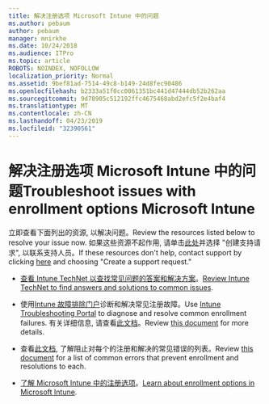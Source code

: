 ```yaml
---
title: 解决注册选项 Microsoft Intune 中的问题
ms.author: pebaum
author: pebaum
manager: mnirkhe
ms.date: 10/24/2018
ms.audience: ITPro
ms.topic: article
ROBOTS: NOINDEX, NOFOLLOW
localization_priority: Normal
ms.assetid: 9bef81ad-7514-49c8-b149-24d8fec90486
ms.openlocfilehash: b2333a51f0cc0061351bc441d47444db52b262aa
ms.sourcegitcommit: 9d78905c512192ffc4675468abd2efc5f2e4baf4
ms.translationtype: MT
ms.contentlocale: zh-CN
ms.lasthandoff: 04/23/2019
ms.locfileid: "32390561"
---
```

# <a name="troubleshoot-issues-with-enrollment-options-microsoft-intune"></a><span data-ttu-id="f36ba-102">解决注册选项 Microsoft Intune 中的问题</span><span class="sxs-lookup"><span data-stu-id="f36ba-102">Troubleshoot issues with enrollment options Microsoft Intune</span></span>

<span data-ttu-id="f36ba-103">立即查看下面列出的资源, 以解决问题。</span><span class="sxs-lookup"><span data-stu-id="f36ba-103">Review the resources listed below to resolve your issue now.</span></span> <span data-ttu-id="f36ba-104">如果这些资源不起作用, 请单击[此处](https://portal.azure.com/#blade/Microsoft_Intune_DeviceSettings/ExtensionLandingBlade/help)并选择 "创建支持请求", 以联系支持人员。</span><span class="sxs-lookup"><span data-stu-id="f36ba-104">If these resources don't help, contact support by clicking [here](https://portal.azure.com/#blade/Microsoft_Intune_DeviceSettings/ExtensionLandingBlade/help) and choosing "Create a support request."</span></span> 
  
- <span data-ttu-id="f36ba-105">[查看 Intune TechNet 以查找常见问题的答案和解决方案](https://social.technet.microsoft.com/Forums/home?category=microsoftintune&amp;filter=alltypes&amp;sort=lastpostdesc)。</span><span class="sxs-lookup"><span data-stu-id="f36ba-105">[Review Intune TechNet to find answers and solutions to common issues](https://social.technet.microsoft.com/Forums/home?category=microsoftintune&amp;filter=alltypes&amp;sort=lastpostdesc).</span></span>
    
- <span data-ttu-id="f36ba-106">使用[Intune 故障排除门户](https://devicemanagement.microsoft.com/#blade/Microsoft_Intune_DeviceSettings/TroubleshootBlade)诊断和解决常见注册故障。</span><span class="sxs-lookup"><span data-stu-id="f36ba-106">Use [Intune Troubleshooting Portal](https://devicemanagement.microsoft.com/#blade/Microsoft_Intune_DeviceSettings/TroubleshootBlade) to diagnose and resolve common enrollment failures.</span></span> <span data-ttu-id="f36ba-107">有关详细信息, 请查看[此文档](https://docs.microsoft.com/intune/help-desk-operators)。</span><span class="sxs-lookup"><span data-stu-id="f36ba-107">Review [this document](https://docs.microsoft.com/intune/help-desk-operators) for more details.</span></span> 
    
- <span data-ttu-id="f36ba-108">查看[此文档](https://docs.microsoft.com/intune-classic/Troubleshoot/troubleshoot-device-enrollment-in-intune), 了解阻止对每个的注册和解决的常见错误的列表。</span><span class="sxs-lookup"><span data-stu-id="f36ba-108">Review [this document](https://docs.microsoft.com/intune-classic/Troubleshoot/troubleshoot-device-enrollment-in-intune) for a list of common errors that prevent enrollment and resolutions to each.</span></span> 
    
- <span data-ttu-id="f36ba-109">[了解 Microsoft Intune 中的注册选项](https://docs.microsoft.com/intune/enrollment-options)。</span><span class="sxs-lookup"><span data-stu-id="f36ba-109">[Learn about enrollment options in Microsoft Intune](https://docs.microsoft.com/intune/enrollment-options).</span></span>
    


